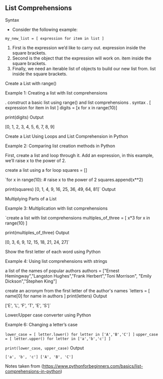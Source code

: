 ## List Comprehensions

Syntax
- Consider the following example:

`my_new_list = [ expression for item in list ]`

1. First is the expression we’d like to carry out. expression inside the square brackets.
2. Second is the object that the expression will work on. item inside the square brackets.
3. Finally, we need an iterable list of objects to build our new list from. list inside the square brackets.


Create a List with range()

Example 1: Creating a list with list comprehensions

 . construct a basic list using range() and list comprehensions
 . syntax
 . [ expression for item in list ]
digits = [x for x in range(10)]

print(digits)
Output

[0, 1, 2, 3, 4, 5, 6, 7, 8, 9]

Create a List Using Loops and List Comprehension in Python

Example 2: Comparing list creation methods in Python

First, create a list and loop through it. Add an expression, in this example, we’ll raise x to the power of 2.

 create a list using a for loop
squares = []

`for x in range(10):
    # raise x to the power of 2
    squares.append(x**2)

print(squares)
[0, 1, 4, 9, 16, 25, 36, 49, 64, 81]`
Output

Multiplying Parts of a List

Example 3: Multiplication with list comprehensions

`create a list with list comprehensions
multiples_of_three = [ x*3 for x in range(10) ]

print(multiples_of_three)
Output

[0, 3, 6, 9, 12, 15, 18, 21, 24, 27]`


Show the first letter of each word using Python

Example 4: Using list comprehensions with strings

 a list of the names of popular authors
authors = ["Ernest Hemingway","Langston Hughes","Frank Herbert","Toni Morrison",
    "Emily Dickson","Stephen King"]

 create an acronym from the first letter of the author's names
`letters = [ name[0] for name in authors ]
print(letters)
Output

['E', 'L', 'F', 'T', 'E', 'S']`



Lower/Upper case converter using Python

Example 6: Changing a letter’s case

`lower_case = [ letter.lower() for letter in ['A','B','C'] ]`
`upper_case = [ letter.upper() for letter in ['a','b','c'] ]`

`print(lower_case, upper_case)`
Output

`['a', 'b', 'c'] ['A', 'B', 'C']`

Notes taken from (https://www.pythonforbeginners.com/basics/list-comprehensions-in-python)